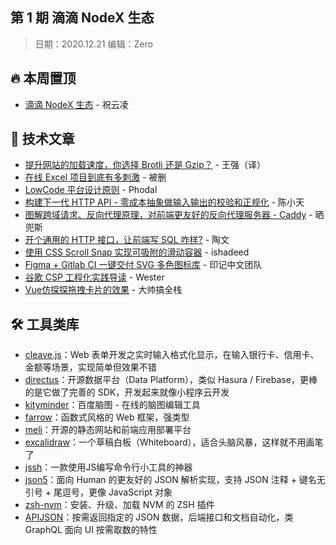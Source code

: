 第 1 期 滴滴 NodeX 生态
---

> 日期：2020.12.21 编辑：Zero

## 🔥 本周置顶
- [滴滴 NodeX 生态](https://mp.weixin.qq.com/s/x62tkL5bUgbBaRyNwRgxNw) - 祝云凌

## 📘 技术文章
- [提升网站的加载速度，你选择 Brotli 还是 Gzip？](https://mp.weixin.qq.com/s/1gzpjpbcseYXEF5pvgt7nw) - 王强（译）
- [在线 Excel 项目到底有多刺激](https://mp.weixin.qq.com/s/f1vwzuPryc8ag6nd5Ngr5A) - 被删
- [LowCode 平台设计原则](https://github.com/phodal/lowcode) - Phodal
- [构建下一代 HTTP API - 零成本抽象做输入输出的校验和正规化](https://mp.weixin.qq.com/s/7qBjJqBbMWIRQxcrIxfigg) - 陈小天
- [图解跨域请求、反向代理原理，对前端更友好的反向代理服务器 - Caddy](https://mp.weixin.qq.com/s/SbYD9QrSEoDw7MJkQeE1ww) - 晒兜斯
- [开个通用的 HTTP 接口，让前端写 SQL 咋样?](https://zhuanlan.zhihu.com/p/337185052) - 陶文
- [使用 CSS Scroll Snap 实现可吸附的滑动容器](https://ishadeed.com/article/css-scroll-snap/) - ishadeed
- [Figma + Gitlab CI 一键交付 SVG 多色图标库](https://mp.weixin.qq.com/s/-aWtVV3nnig_-kHW2h2Pcg) - 印记中文团队
- [谷歌 CSP 工程化实践导读](https://mp.weixin.qq.com/s/YOpb8x-3Lp_WomRu-p1dIw) - Wester
- [Vue仿探探拖拽卡片的效果](https://juejin.cn/post/6906143905922678797) - 大帅搞全栈

## 🛠 工具类库
- [cleave.js](https://github.com/nosir/cleave.js)：Web 表单开发之实时输入格式化显示，在输入银行卡、信用卡、金额等场景，实现简单但效果不错
- [directus](https://github.com/directus/directus)：开源数据平台（Data Platform），类似 Hasura / Firebase，更棒的是它做了完善的 SDK，开发起来就像小程序云开发
- [kityminder](https://github.com/fex-team/kityminder)：百度脑图 - 在线的脑图编辑工具
- [farrow](https://github.com/Lucifier129/farrow)：函数式风格的 Web 框架，强类型
- [meli](https://github.com/getmeli/meli)：开源的静态网站和前端应用部署平台
- [excalidraw](https://github.com/excalidraw/excalidraw)：一个草稿白板（Whiteboard），适合头脑风暴，这样就不用画笔了
- [jssh](https://github.com/leizongmin/jssh)：一款使用JS编写命令行小工具的神器
- [json5](https://github.com/json5/json5)：面向 Human 的更友好的 JSON 解析实现，支持 JSON 注释 + 键名无引号 + 尾逗号，更像 JavaScript 对象
- [zsh-nvm](https://github.com/lukechilds/zsh-nvm)：安装、升级、加载 NVM 的 ZSH 插件
- [APIJSON](https://github.com/Tencent/APIJSON)：按需返回指定的 JSON 数据，后端接口和文档自动化，类 GraphQL 面向 UI 按需取数的特性